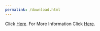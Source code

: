 ```yaml
---
permalink: /download.html
---
```

Click <a href="https://github.com/CyberSafe-Labs/SES/releases/download/Download/SES.py">Here</a>.
For More Information Click <a href="https://github.com/CyberSafe-Labs/SES/releases/latest">Here</a>.
